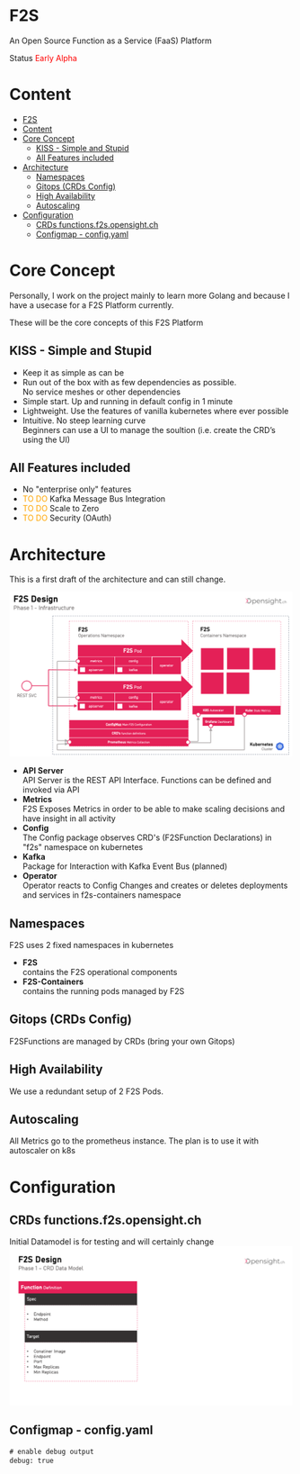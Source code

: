 # F2S
An Open Source Function as a Service (FaaS) Platform

Status <font color=red>Early Alpha</font>

# Content
- [F2S](#f2s)
- [Content](#content)
- [Core Concept](#core-concept)
  - [KISS - Simple and Stupid](#kiss---simple-and-stupid)
  - [All Features included](#all-features-included)
- [Architecture](#architecture)
  - [Namespaces](#namespaces)
  - [Gitops (CRDs Config)](#gitops-crds-config)
  - [High Availability](#high-availability)
  - [Autoscaling](#autoscaling)
- [Configuration](#configuration)
  - [CRDs functions.f2s.opensight.ch](#crds-functionsf2sopensightch)
  - [Configmap - config.yaml](#configmap---configyaml)
# Core Concept
Personally, I work on the project mainly to learn more Golang and because I have a usecase for a F2S Platform currently.

These will be the core concepts of this F2S Platform
## KISS - Simple and Stupid

* Keep it as simple as can be
* Run out of the box with as few dependencies as possible. <br/>
  No service meshes or other dependencies
* Simple start. Up and running in default config in 1 minute
* Lightweight. Use the features of vanilla kubernetes where ever possible
* Intuitive. No steep learning curve<br/>
  Beginners can use a UI to manage the soultion (i.e. create the CRD’s using the UI)

## All Features included

* No "enterprise only" features
* <font color=orange>TO DO</font> Kafka Message Bus Integration
* <font color=orange>TO DO</font> Scale to Zero
* <font color=orange>TO DO</font> Security (OAuth)
# Architecture
This is a first draft of the architecture and can still change.

![](docs/architecture.png)

* **API Server**<br/>
  API Server is the REST API Interface. Functions can be defined and invoked via API
* **Metrics**<br/>
  F2S Exposes Metrics in order to be able to make scaling decisions and have insight in all activity
* **Config**<br/>
  The Config package observes CRD's (F2SFunction Declarations) in "f2s" namespace on kubernetes
* **Kafka**<br/>
  Package for Interaction with Kafka Event Bus (planned)
* **Operator**<br/>
  Operator reacts to Config Changes and creates or deletes deployments and services in f2s-containers namespace

## Namespaces
F2S uses 2 fixed namespaces in kubernetes
* **F2S**<br/>
contains the F2S operational components
* **F2S-Containers**<br/>
contains the running pods managed by F2S
## Gitops (CRDs Config)
F2SFunctions are managed by CRDs (bring your own Gitops)

## High Availability
We use a redundant setup of 2 F2S Pods. 

## Autoscaling
All Metrics go to the prometheus instance. The plan is to use it with autoscaler on k8s

# Configuration
## CRDs functions.f2s.opensight.ch
Initial Datamodel is for testing and will certainly change
![](docs/datamodel.png)

## Configmap - config.yaml

```
# enable debug output
debug: true
```